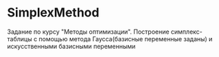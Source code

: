 # SimplexMethod
Задание по курсу "Методы оптимизации". Построение симплекс-таблицы с помощью метода Гаусса(базисные переменные заданы) и искусственными базисными переменными
